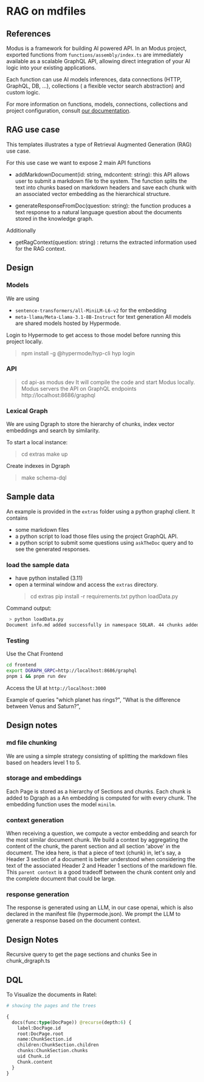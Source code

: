 # RAG on mdfiles

## References

Modus is a framework for building AI powered API. In an Modus project, exported functions from
`functions/assembly/index.ts` are immediately available as a scalable GraphQL API, allowing direct
integration of your AI logic into your existing applications.

Each function can use AI models inferences, data connections (HTTP, GraphQL, DB, ...), collections (
a flexible vector search abstraction) and custom logic.

For more information on functions, models, connections, collections and project configuration,
consult [our documentation](https://docs.hypermode.com).

## RAG use case

This templates illustrates a type of Retrieval Augmented Generation (RAG) use case.

For this use case we want to expose 2 main API functions

- addMarkdownDocument(id: string, mdcontent: string): this API allows user to submit a markdown file
  to the system. The function splits the text into chunks based on markdown headers and save each
  chunk with an associated vector embedding as the hierarchical structure.

- generateResponseFromDoc(question: string): the function produces a text response to a natural
  language question about the documents stored in the knowledge graph.

Additionally

- getRagContext(question: string) : returns the extracted information used for the RAG context.

## Design

### Models

We are using

- `sentence-transformers/all-MiniLM-L6-v2` for the embedding
- `meta-llama/Meta-Llama-3.1-8B-Instruct` for text generation All models are shared models hosted by
  Hypermode.

Login to Hypermode to get access to those model before running this project locally.

> npm install -g @hypermode/hyp-cli hyp login

### API

> cd api-as modus dev It will compile the code and start Modus locally. Modus servers the API on
> GraphQL endpoints http://localhost:8686/graphql

### Lexical Graph

We are using Dgraph to store the hierarchy of chunks, index vector embeddings and search by
similarity.

To start a local instance:

> cd extras make up

Create indexes in Dgraph

> make schema-dql

## Sample data

An example is provided in the `extras` folder using a python graphql client. It contains

- some markdown files
- a python script to load those files using the project GraphQL API.
- a python script to submit some questions using `askTheDoc` query and to see the generated
  responses.

### load the sample data

- have python installed (3.11)
- open a terminal window and access the `extras` directory.
  > cd extras pip install -r requirements.txt python loadData.py

Command output:

```sh
 > python loadData.py
Document info.md added successfully in namespace SOLAR. 44 chunks added.

```

### Testing

Use the Chat Frontend

```bash
cd frontend
export DGRAPH_GRPC=http://localhost:8686/graphql
pnpm i && pnpm run dev
```

Access the UI at `http://localhost:3000`

Example of queries "which planet has rings?", "What is the difference between Venus and Saturn?",

## Design notes

### md file chunking

We are using a simple strategy consisting of splitting the markdown files based on headers level 1
to 5.

### storage and embeddings

Each Page is stored as a hierarchy of Sections and chunks. Each chunk is added to Dgraph as a An
embedding is computed for with every chunk. The embedding function uses the model `minilm`.

### context generation

When receiving a question, we compute a vector embedding and search for the most similar document
chunk. We build a context by aggregating the content of the chunk, the parent section and all
section 'above' in the document. The idea here, is that a piece of text (chunk) in, let's say, a
Header 3 section of a document is better understood when considering the text of the associated
Header 2 and Header 1 sections of the markdown file. This `parent context` is a good tradeoff
between the chunk content only and the complete document that could be large.

### response generation

The response is generated using an LLM, in our case openai, which is also declared in the manifest
file (hypermode.json). We prompt the LLM to generate a response based on the document context.

## Design Notes

Recursive query to get the page sections and chunks See in chunk_drgraph.ts

## DQL

To Visualize the documents in Ratel:

```graphql
# showing the pages and the trees

{
  docs(func:type(DocPage)) @recurse(depth:6) {
    label:DocPage.id
    root:DocPage.root
    name:ChunkSection.id
    children:ChunkSection.children
    chunks:ChunkSection.chunks
    uid Chunk.id
    Chunk.content
  }
}
```
